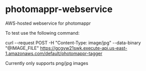 # photomappr-webservice
AWS-hosted webservice for photomappr

To test use the following command:

curl --request POST -H "Content-Type: image/jpg" --data-binary "@IMAGE_FILE" https://gcgyw21swk.execute-api.us-east-1.amazonaws.com/default/photomappr-tagger

Currently only supports png/jpg images
